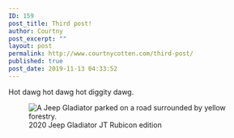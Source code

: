 ```yaml
---
ID: 159
post_title: Third post!
author: Courtny
post_excerpt: ""
layout: post
permalink: http://www.courtnycotten.com/third-post/
published: true
post_date: 2019-11-13 04:33:52
---
```

<!-- wp:paragraph -->
<p>Hot dawg hot dawg hot diggity dawg.</p>
<!-- /wp:paragraph -->

<!-- wp:image {"id":162,"sizeSlug":"large"} -->
<figure class="wp-block-image size-large"><img src="http://www.courtnycotten.com/wp-content/uploads/2019/11/71223199_693605311050147_7103827200074445624_n-1024x1024.jpg" alt="A Jeep Gladiator parked on a road surrounded by yellow forestry." class="wp-image-162"/><figcaption>2020 Jeep Gladiator JT Rubicon edition</figcaption></figure>
<!-- /wp:image -->